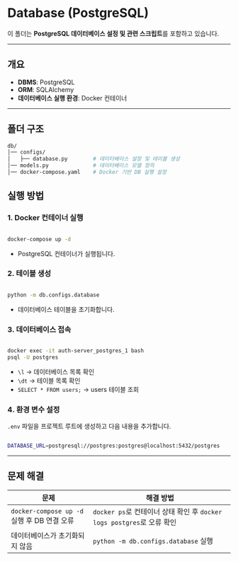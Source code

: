 # Database (PostgreSQL)

이 폴더는 **PostgreSQL 데이터베이스 설정 및 관련 스크립트**를 포함하고 있습니다.

---

## 개요
- **DBMS**: PostgreSQL
- **ORM**: SQLAlchemy
- **데이터베이스 실행 환경**: Docker 컨테이너

---

## 폴더 구조
```bash
db/
│── configs/
│   ├── database.py        # 데이터베이스 설정 및 테이블 생성
│── models.py              # 데이터베이스 모델 정의
│── docker-compose.yaml    # Docker 기반 DB 실행 설정
```

## 실행 방법

### 1. Docker 컨테이너 실행

```bash

docker-compose up -d

```

- PostgreSQL 컨테이너가 실행됩니다.

### 2️. 테이블 생성

```bash

python -m db.configs.database

```

- 데이터베이스 테이블을 초기화합니다.

### 3️. 데이터베이스 접속

```bash

docker exec -it auth-server_postgres_1 bash
psql -U postgres

```

- `\l` → 데이터베이스 목록 확인
- `\dt` → 테이블 목록 확인
- `SELECT * FROM users;` → users 테이블 조회

### 4️. 환경 변수 설정

`.env` 파일을 프로젝트 루트에 생성하고 다음 내용을 추가합니다.

```bash

DATABASE_URL=postgresql://postgres:postgres@localhost:5432/postgres

```

---

## 문제 해결
| **문제** | **해결 방법** |
| --- | --- |
| `docker-compose up -d` 실행 후 DB 연결 오류 | `docker ps`로 컨테이너 상태 확인 후 `docker logs postgres`로 오류 확인 |
| 데이터베이스가 초기화되지 않음 | `python -m db.configs.database` 실행 |
